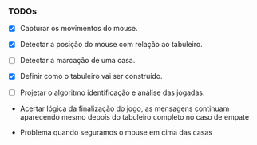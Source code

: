 ### TODOs

- [X] Capturar os movimentos do mouse.

- [X] Detectar a posição do mouse com relação ao tabuleiro.

- [ ] Detectar a marcação de uma casa.

- [X] Definir como o tabuleiro vai ser construído.

- [ ] Projetar o algoritmo identificação e análise das jogadas.

- Acertar lógica da finalização do jogo, as mensagens continuam aparecendo mesmo depois do tabuleiro completo no caso de empate

- Problema quando seguramos o mouse em cima das casas

